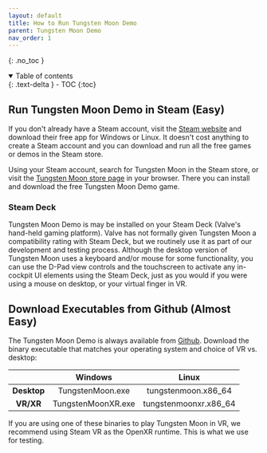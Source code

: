 ```yaml
---
layout: default
title: How to Run Tungsten Moon Demo
parent: Tungsten Moon Demo
nav_order: 1
---
```


{: .no_toc }


<details open markdown="block">
  <summary>
    Table of contents
  </summary>
  {: .text-delta }
- TOC
{:toc}
</details>

## Run Tungsten Moon Demo in Steam (Easy)

If you don't already have a Steam account, visit the [Steam website](https://store.steampowered.com/about/) and download their free app for Windows or Linux. It doesn't cost anything to create a Steam account and you can download and run all the free games or demos in the Steam store.

Using your Steam account, search for Tungsten Moon in the Steam store, or visit the [Tungsten Moon store page](https://store.steampowered.com/app/3104900/Tungsten_Moon/) in your browser. There you can install and download the free Tungsten Moon Demo game.

### Steam Deck

Tungsten Moon Demo is may be installed on your Steam Deck (Valve's hand-held gaming platform). Valve has not formally given Tungsten Moon a compatibility rating with Steam Deck, but we routinely use it as part of our development and testing process. Although the desktop version of Tungsten Moon uses a keyboard and/or mouse for some functionality, you can use the D-Pad view controls and the touchscreen to activate any in-cockpit UI elements using the Steam Deck, just as you would if you were using a mouse on desktop, or your virtual finger in VR.

## Download Executables from Github (Almost Easy)

The Tungsten Moon Demo is always available from [Github](https://github.com/Eccentric-Anomalies/Tungsten-Moon-Demo-Releases/releases). Download the binary executable that matches your operating system and choice of VR vs. desktop:

|  | Windows | Linux |
|:--:|:--:|:--:|
| **Desktop** | TungstenMoon.exe  | tungstenmoon.x86_64  |
| **VR/XR** |  TungstenMoonXR.exe  | tungstenmoonxr.x86_64 |

If you are using one of these binaries to play Tungsten Moon in VR, we recommend using Steam VR as the OpenXR runtime. This is what we use for testing.
